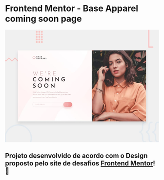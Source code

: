 # Frontend Mentor - Base Apparel coming soon page

![Design preview for the Base Apparel coming soon page coding challenge](./design/desktop-preview.jpg)

## Projeto desenvolvido de acordo com o Design proposto pelo site de desafios [Frontend Mentor](https://www.frontendmentor.io/)! 👋